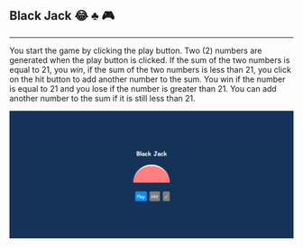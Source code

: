 ## Black Jack :joy: :clubs: :video_game:
---

You start the game by clicking the play button.
Two (2) numbers are generated when the play button is clicked. If the sum of the two numbers is equal to 21, you *win*, if the sum of the two numbers is less than 21, you click on the hit button to add another number to the sum. You win if the number is equal to 21 and you lose if the number is greater than 21. You can add another number to the sum if it is still less than 21.

![Game snapshot!](/images/snapshot.PNG "Black Jack")
